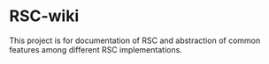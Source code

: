 # RSC-wiki
This project is for documentation of RSC and abstraction of common features among different RSC implementations.
